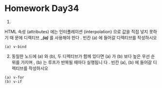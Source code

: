 # Homework Day34

1.
HTML 속성 (attributes) 에는 인터폴레이션 (interpolation) 으로 값을 직접 넣지 못하기 때
문에 디렉티브 ____(a)___ 를 사용해야 한다 . 빈칸 (a) 에 들어갈 디렉티브를 작성하시오

```
(a) v-bind
```

2. 동일한 노드에 (a) 와 (b), 두 디렉티브가 함께 있다면 (a) 가
   (b) 보다 높은 우선 순위를 가지며 , (b) 는 루프가 반복될 때마다 실행됩니
   다 . 빈칸 (a), (b) 에 들어갈 디렉티브를 작성하시오

```
(a) v-for
(b) v-if
```